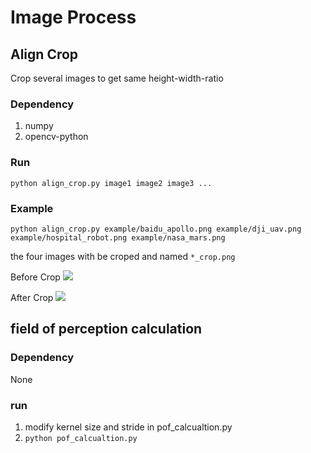 # Image Process
## Align Crop
Crop several images to get same height-width-ratio
### Dependency
1. numpy
2. opencv-python

### Run
`python align_crop.py image1 image2 image3 ...`

### Example
`python align_crop.py example/baidu_apollo.png example/dji_uav.png example/hospital_robot.png example/nasa_mars.png `

the four images with be croped and named `*_crop.png`

Before Crop
![](example/input.png)

After Crop
![](example/output.png)

## field of perception calculation
### Dependency
None

### run
1. modify kernel size and stride in pof_calcualtion.py 
2. `python pof_calcualtion.py`
